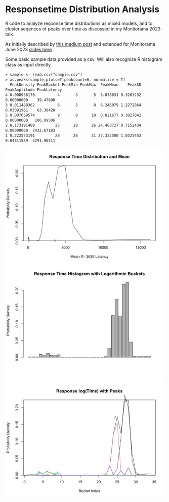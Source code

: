# Responsetime Distribution Analysis
R code to analyze response time distributions as mixed models, and to cluster seqences of peaks over time as discussed in my Monitorama 2023 talk.

As initially described by [this medium post](https://medium.com/@adrianco/percentiles-dont-work-analyzing-the-distribution-of-response-times-for-web-services-ace36a6a2a19) and extended for Monitorama June 2023 [slides here](https://github.com/adrianco/slides/blob/master/Monitorama%20Histograms.pdf)


Some basic sample data provided as a csv. Will also recognize R histogram class as input directly.
```
> sample <- read.csv("sample.csv")
> as.peaks(sample,plots=T,peakcount=6, normalize = T)
  PeakDensity PeakBucket PeakMin PeakMax  PeakMean    PeakSD PeakAmplitude PeakLatency
4 0.008936170          4       3       5  3.878831 0.3263232    0.00000000    39.47890
3 0.011489362          6       5       8  6.246079 1.2272864    0.03091961    63.38428
5 0.007659574          9       8      10  8.821677 0.3827842    0.00000000   106.09506
2 0.173191489         25      20      26 24.483727 0.7152434    0.00000000  2432.67183
1 0.222553191         28      26      31 27.322500 1.0325453    0.64311539  4291.96511
```

![response](sample-response.png)
![barplot](sample-barplot.png)
![peaks](sample-peaks.png)
